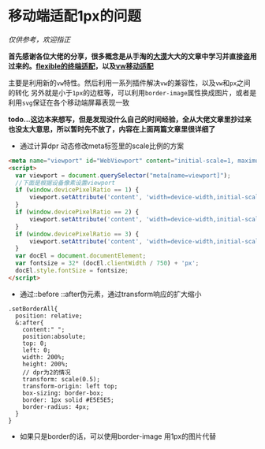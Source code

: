 
# 移动端适配1px的问题

*仅供参考，欢迎指正*

**首先感谢各位大佬的分享，很多概念是从手淘的[大漠](https://github.com/airen)大大的文章中学习并直接盗用过来的。[flexible的终端适配](https://github.com/amfe/article/issues/17)，以及[vw移动适配](https://www.w3cplus.com/mobile/vw-layout-in-vue.html)**

主要是利用新的`vw`特性。然后利用一系列插件解决`vw`的兼容性，以及`vw`和`px`之间的转化
另外就是小于`1px`的边框等，可以利用`border-image`属性换成图片，或者是利用`svg`保证在各个移动端屏幕表现一致

**todo...这边本来想写，但是发现没什么自己的时间经验，全从大佬文章里抄过来也没太大意思，所以暂时先不放了，内容在上面两篇文章里很详细了**





* 通过计算dpr 动态修改meta标签里的scale比例的方案

```html
<meta name="viewport" id="WebViewport" content="initial-scale=1, maximum-scale=1, minimum-scale=1, user-scalable=no"> 
<script>
  var viewport = document.querySelector("meta[name=viewport]");
  //下面是根据设备像素设置viewport
  if (window.devicePixelRatio == 1) {
      viewport.setAttribute('content', 'width=device-width,initial-scale=1, maximum-scale=1, minimum-scale=1, user-scalable=no');
  }
  if (window.devicePixelRatio == 2) {
      viewport.setAttribute('content', 'width=device-width,initial-scale=0.5, maximum-scale=0.5, minimum-scale=0.5, user-scalable=no');
  }
  if (window.devicePixelRatio == 3) {
      viewport.setAttribute('content', 'width=device-width,initial-scale=0.3333333333333333, maximum-scale=0.3333333333333333, minimum-scale=0.3333333333333333, user-scalable=no');
  }
  var docEl = document.documentElement;
  var fontsize = 32* (docEl.clientWidth / 750) + 'px';
  docEl.style.fontSize = fontsize;
</script>

```


* 通过::before ::after伪元素，通过transform响应的扩大缩小
```less
.setBorderAll{
  position: relative;
  &:after{
    content:" ";
    position:absolute;
    top: 0;
    left: 0;
    width: 200%;
    height: 200%;
    // dpr为2的情况
    transform: scale(0.5);
    transform-origin: left top;
    box-sizing: border-box;
    border: 1px solid #E5E5E5;
    border-radius: 4px;
  }
}
```

* 如果只是border的话，可以使用border-image 用1px的图片代替
